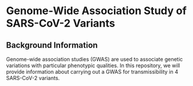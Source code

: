 # Genome-Wide Association Study of SARS-CoV-2 Variants #
## Background Information ##
Genome-wide association studies (GWAS) are used to associate genetic variations with particular phenotypic qualities. In this repository, we will provide information about carrying out a GWAS for transmissibility in 4 SARS-CoV-2 variants. 
